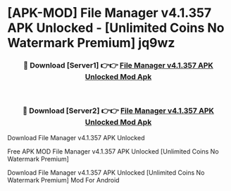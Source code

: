 # [APK-MOD] File Manager v4.1.357 APK Unlocked - [Unlimited Coins No Watermark Premium] jq9wz



<div align="center">
<h3>🔴 Download [Server1] 👉👉 <a href="https://momento.my/?title=File_Manager_v4.1.357_APK_Unlocked">File Manager v4.1.357 APK Unlocked Mod Apk</a></h3><br>

<h3>🔴 Download [Server2] 👉👉 <a href="https://momento.my/?title=File_Manager_v4.1.357_APK_Unlocked">File Manager v4.1.357 APK Unlocked Mod Apk</a></h3>
</div>



Download File Manager v4.1.357 APK Unlocked 

Free APK MOD File Manager v4.1.357 APK Unlocked [Unlimited Coins No Watermark Premium]

Download File Manager v4.1.357 APK Unlocked [Unlimited Coins No Watermark Premium] Mod For Android
